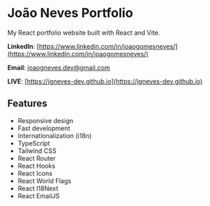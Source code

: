 # João Neves Portfolio

My React portfolio website built with React and Vite.

**LinkedIn**: [https://www.linkedin.com/in/joaogomesneves/](https://www.linkedin.com/in/joaogomesneves/)

**Email**: [joaogneves.dev@gmail.com](mailto:joaogneves.dev@gmail.com)

**LIVE**: [https://jgneves-dev.github.io](https://jgneves-dev.github.io)


## Features

- Responsive design
- Fast development
- Internationalization (i18n)
- TypeScript
- Tailwind CSS
- React Router
- React Hooks
- React Icons
- React World Flags
- React I18Next
- React EmailJS